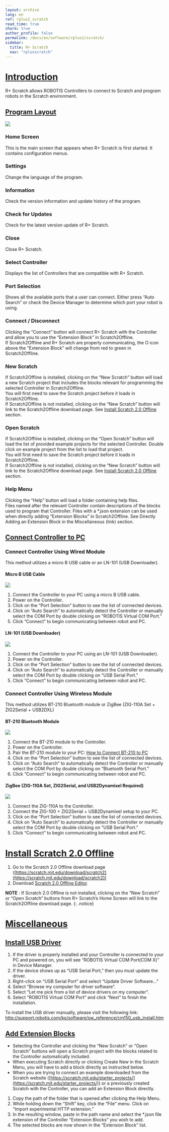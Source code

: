```yaml
---
layout: archive
lang: en
ref: rplus2_scratch
read_time: true
share: true
author_profile: false
permalink: /docs/en/software/rplus2/scratch/
sidebar:
  title: R+ Scratch
  nav: "rplusscratch"
---
```


# [Introduction](#introduction)

R+ Scratch allows ROBOTIS Controllers to connect to Scratch and program robots in the Scratch environment.

## [Program Layout](#program-layout)

![](/assets/images/sw/rplus2/scratch/roboplus_scratch_01.png)

### Home Screen
This is the main screen that appears when R+ Scratch is first started. It contains configuration menus.

### Settings
Change the language of the program.

### Information
Check the version information and update history of the program.

### Check for Updates
Check for the latest version update of R+ Scratch.

### Close
Close R+ Scratch.

### Select Controller
Displays the list of Controllers that are compatible with R+ Scratch.

### Port Selection
Shows all the available ports that a user can connect. Either press “Auto Search” or check the Device Manager to determine which port your robot is using.

### Connect / Disconnect
Clicking the “Connect” button will connect R+ Scratch with the Controller and allow you to use the “Extension Block” in Scratch2Offline.  
If Scratch2Offline and R+ Scratch are properly communicating, the O icon above the “Extension Block” will change from red to green in Scratch2Offline.

### New Scratch
If Scratch2Offline is installed, clicking on the “New Scratch” button will load a new Scratch project that includes the blocks relevant for programming the selected Controller in Scratch2Offline.  
You will first need to save the Scratch project before it loads in Scratch2Offline.  
If Scratch2Offline is not installed, clicking on the “New Scratch” button will link to the Scratch2Offline download page. See [Install Scratch 2.0 Offline] section.

### Open Scratch
If Scratch2Offline is installed, clicking on the “Open Scratch” button will load the list of provided example projects for the selected Controller. Double click on example project from the list to load that project.  
You will first need to save the Scratch project before it loads in Scratch2Offline.  
If Scratch2Offline is not installed, clicking on the “New Scratch” button will link to the Scratch2Offline download page. See [Install Scratch 2.0 Offline] section.

### Help Menu
Clicking the “Help” button will load a folder containing help files.  
Files named after the relevant Controller contain descriptions of the blocks used to program that Controller. Files with a \*.json extension can be used when directly adding “Extension Blocks” in Scratch2Offline. See Directly Adding an Extension Block in the Miscellaneous (link) section.

## [Connect Controller to PC](#connect-controller-to-pc)

### Connect Controller Using Wired Module
This method utilizes a micro B USB cable or an LN-101 (USB Downloader).

#### Micro B USB Cable

![](/assets/images/sw/rplus2/scratch/roboplus_scratch_02.png)

1. Connect the Controller to your PC using a micro B USB cable.   
2. Power on the Controller.
3. Click on the “Port Selection” button to see the list of connected devices.
4. Click on “Auto Search” to automatically detect the Controller or manually select the COM Port by double clicking on “ROBOTIS Virtual COM Port.”
5. Click “Connect” to begin communicating between robot and PC.

#### LN-101 (USB Downloader)

![](/assets/images/sw/rplus2/scratch/roboplus_scratch_03.png)

1. Connect the Controller to your PC using an LN-101 (USB Downloader).
2. Power on the Controller.
3. Click on the “Port Selection” button to see the list of connected devices.
4. Click on “Auto Search” to automatically detect the Controller or manually select the COM Port by double clicking on “USB Serial Port.”
5. Click “Connect” to begin communicating between robot and PC.

### Connect Controller Using Wireless Module
This method utilizes BT-210 Bluetooth module or ZigBee (ZIG-110A Set + ZIG2Serial + USB2DXL)

#### BT-210 Bluetooth Module

![](/assets/images/sw/rplus2/scratch/roboplus_scratch_04.png)

1. Connect the BT-210 module to the Controller.
2. Power on the Controller.
3. Pair the BT-210 module to your PC: [How to Connect BT-210 to PC](/docs/en/edu/mini/#connect-to-mini)
4. Click on the “Port Selection” button to see the list of connected devices.
5. Click on “Auto Search” to automatically detect the Controller or manually select the COM Port by double clicking on “Bluetooth Serial Port.”
6. Click “Connect” to begin communicating between robot and PC.

#### ZigBee (ZIG-110A Set, ZIG2Serial, and USB2Dynamixel Required)

![](/assets/images/sw/rplus2/scratch/roboplus_scratch_05.png)

1. Connect the ZIG-110A to the Controller.
2. Connect the ZIG-100 + ZIG2Serial + USB2Dynamixel setup to your PC.
3. Click on the “Port Selection” button to see the list of connected devices.
4. Click on “Auto Search” to automatically detect the Controller or manually select the COM Port by double clicking on “USB Serial Port.”
5. Click “Connect” to begin communicating between robot and PC.  

# [Install Scratch 2.0 Offline](#install-scratch-20-offline)
1. Go to the Scratch 2.0 Offline download page ([https://scratch.mit.edu/download/scratch2](https://scratch.mit.edu/download/scratch2))
2. Download [Scratch 2.0 Offline Editor](https://scratch.mit.edu/scratchr2/static/sa/Scratch-461.exe).

**NOTE** : If Scratch 2.0 Offline is not installed, clicking on the “New Scratch” or “Open Scratch” buttons from R+ Scratch’s Home Screen will link to the Scratch2Offline download page.
{: .notice}

# [Miscellaneous](#miscellaneous)

## [Install USB Driver](#install-usb-driver)
1. If the driver is properly installed and your Controller is connected to your PC and powered on, you will see “ROBOTIS Virtual COM Port(COM X)” in Device Manager.
2. If the device shows up as “USB Serial Port,” then you must update the driver.
3. Right-click on “USB Serial Port” and select “Update Driver Software...”
4. Select “Browse my computer for driver software”.
5. Select “Let me pick from a list of device drivers on my computer”.
6. Select “ROBOTIS Virtual COM Port” and click “Next” to finish the installation.

To install the USB driver manually, please visit the following link:  
http://support.robotis.com/ko/software/sw_reference/cm150_usb_install.htm

## [Add Extension Blocks](#add-extension-blocks)
- Selecting the Controller and clicking the “New Scratch” or “Open Scratch” buttons will open a Scratch project with the blocks related to the Controller automatically included.
- When executing Scratch directly or clicking Create New in the Scratch Menu, you will have to add a block directly as instructed below.
- When you are trying to connect an example downloaded from the Scratch website ([https://scratch.mit.edu/starter_projects/](https://scratch.mit.edu/starter_projects/)) or a previously created Scratch with the Controller, you can add an Extension Block directly.


1. Copy the path of the folder that is opened after clicking the Help Menu.
2. While holding down the “Shift” key, click the “File” menu. Click on “Import experimental HTTP extension.”
3. In the resulting window, paste in the path name and select the \*.json file extension of the Controller “Extension Blocks” you wish to add.
4. The selected blocks are now shown in the “Extension Block” list.


[Install Scratch 2.0 Offline]: #install-scratch-20-offline
